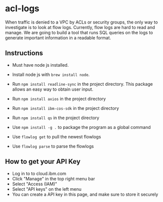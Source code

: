 # acl-logs

When traffic is denied to a VPC by ACLs or security groups, the only way to investigate is to look at flow logs. Currently, flow logs are hard to read and manage. We are going to build a tool that runs SQL queries on the logs to generate important information in a readable format.

## Instructions

- Must have node js installed.

- Install node js with `brew install node`.

- Run `npm install readline-sync` in the project directory. This package allows an easy way to obtain user input.
- Run `npm install axios` in the project directory
- Run `npm install ibm-cos-sdk` in the project directory
- Run `npm install qs` in the project directory

- Use `npm install -g .` to package the program as a global command
- Use `flowlog get` to pull the newest flowlogs
- Use `flowlog parse` to parse the flowlogs

## How to get your API Key
- Log in to to cloud.ibm.com
- Click "Manage" in the top right menu bar
- Select "Access (IAM)"
- Select "API keys" on the left menu
- You can create a API key in this page, and make sure to store it securely